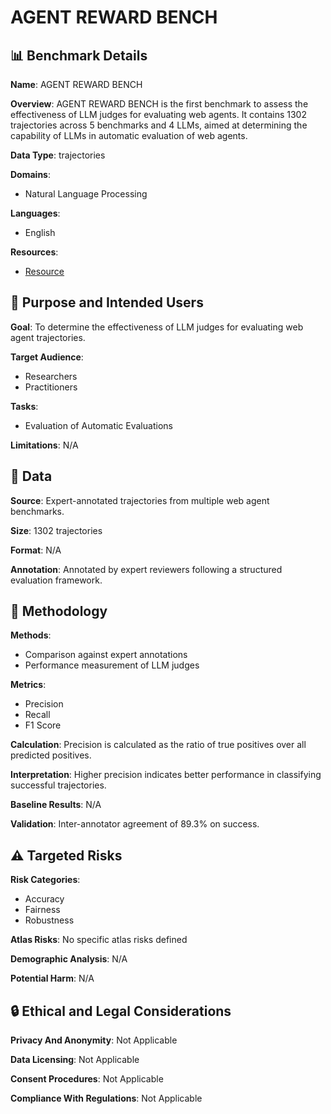 # AGENT REWARD BENCH

## 📊 Benchmark Details

**Name**: AGENT REWARD BENCH

**Overview**: AGENT REWARD BENCH is the first benchmark to assess the effectiveness of LLM judges for evaluating web agents. It contains 1302 trajectories across 5 benchmarks and 4 LLMs, aimed at determining the capability of LLMs in automatic evaluation of web agents.

**Data Type**: trajectories

**Domains**:
- Natural Language Processing

**Languages**:
- English

**Resources**:
- [Resource](https://agent-reward-bench.github.io)

## 🎯 Purpose and Intended Users

**Goal**: To determine the effectiveness of LLM judges for evaluating web agent trajectories.

**Target Audience**:
- Researchers
- Practitioners

**Tasks**:
- Evaluation of Automatic Evaluations

**Limitations**: N/A

## 💾 Data

**Source**: Expert-annotated trajectories from multiple web agent benchmarks.

**Size**: 1302 trajectories

**Format**: N/A

**Annotation**: Annotated by expert reviewers following a structured evaluation framework.

## 🔬 Methodology

**Methods**:
- Comparison against expert annotations
- Performance measurement of LLM judges

**Metrics**:
- Precision
- Recall
- F1 Score

**Calculation**: Precision is calculated as the ratio of true positives over all predicted positives.

**Interpretation**: Higher precision indicates better performance in classifying successful trajectories.

**Baseline Results**: N/A

**Validation**: Inter-annotator agreement of 89.3% on success.

## ⚠️ Targeted Risks

**Risk Categories**:
- Accuracy
- Fairness
- Robustness

**Atlas Risks**:
No specific atlas risks defined

**Demographic Analysis**: N/A

**Potential Harm**: N/A

## 🔒 Ethical and Legal Considerations

**Privacy And Anonymity**: Not Applicable

**Data Licensing**: Not Applicable

**Consent Procedures**: Not Applicable

**Compliance With Regulations**: Not Applicable
